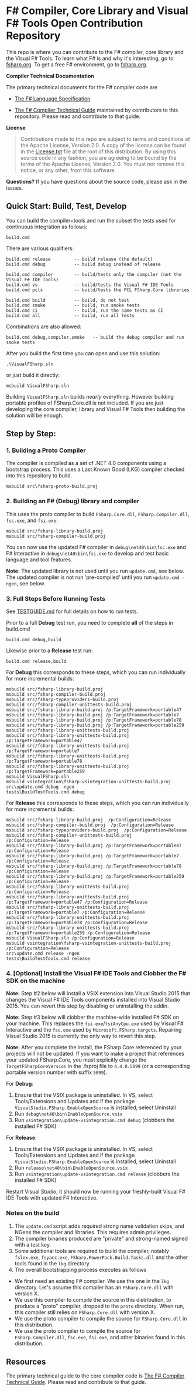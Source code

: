# F# Compiler, Core Library and Visual F# Tools Open Contribution Repository

This repo is where you can contribute to the F# compiler, core library and the Visual F# Tools.
To learn what F# is and why it's interesting, go to [fsharp.org](http://fsharp.org). To get a free F# environment, go to [fsharp.org](http://fsharp.org/use/windows).

**Compiler Technical Documentation**

The primary technical documents for the F# compiler code are

* [The F# Language Specification](http://fsharp.org/specs/language-spec/)

* [The F# Compiler Technical Guide](http://fsharp.github.io/2015/09/29/fsharp-compiler-guide.html) 
  maintained by contributors to this repository.  Please read
  and contribute to that guide.

**License**
> Contributions made to this repo are subject to terms and conditions of the Apache License, Version 2.0. A copy of the license can be found in the [License.txt](License.txt) file at the root of this distribution.
> By using this source code in any fashion, you are agreeing to be bound by the terms of the Apache License, Version 2.0. You must not remove this notice, or any other, from this software.

**Questions?** If you have questions about the source code, please ask in the issues.

## Quick Start: Build, Test, Develop

You can build the compiler+tools and run the subset the tests used for continuous integration as follows:

    build.cmd

There are various qualifiers:

    build.cmd release         -- build release (the default)
    build.cmd debug           -- build debug instead of release

    build.cmd compiler        -- build/tests only the compiler (not the Visual F# IDE Tools)
    build.cmd vs              -- build/tests the Visual F# IDE Tools
    build.cmd pcls            -- build/tests the PCL FSharp.Core libraries

    build.cmd build           -- build, do not test
    build.cmd smoke           -- build, run smoke tests
    build.cmd ci              -- build, run the same tests as CI 
    build.cmd all             -- build, run all tests

Combinations are also allowed:

    build.cmd debug,compiler,smoke   -- build the debug compiler and run smoke tests

After you build the first time you can open and use this solution:

    .\VisualFSharp.sln

or just build it directly:

    msbuild VisualFSharp.sln 

Building ``VisualFSharp.sln`` builds _nearly_ everything. However building portable profiles of 
FSharp.Core.dll is not included.  If you are just developing the core compiler, library
and Visual F# Tools then building the solution will be enough.

## Step by Step: 

### 1. Building a Proto Compiler

The compiler is compiled as a set of .NET 4.0 components using a bootstrap process. 
This uses a Last Known Good (LKG) compiler checked into this repository to build.  

    msbuild src\fsharp-proto-build.proj
    
### 2.  Building an F# (Debug) library and compiler

This uses the proto compiler to build `FSharp.Core.dll`, `FSharp.Compiler.dll`, `fsc.exe`, and `fsi.exe`.

    msbuild src/fsharp-library-build.proj 
    msbuild src/fsharp-compiler-build.proj 
    
You can now use the updated F# compiler in `debug\net40\bin\fsc.exe` and F# Interactive in `debug\net40\bin\fsi.exe` to develop and test basic language and tool features.

**Note:** The updated library is not used until you run `update.cmd`, see below.  The updated compiler is not run 'pre-compiled' until you run `update.cmd -ngen`, see below.

### 3. Full Steps Before Running Tests

See [TESTGUIDE.md](TESTGUIDE.md) for full details on how to run tests.
    
Prior to a full **Debug** test run, you need to complete **all** of the steps in build.cmd

    build.cmd debug,build

Likewise prior to a **Release** test run:

    build.cmd release,build

For **Debug** this corresponds to these steps, which you can run individually for more incremental builds:

    msbuild src/fsharp-library-build.proj
    msbuild src/fsharp-compiler-build.proj
    msbuild src/fsharp-typeproviders-build.proj
    msbuild src/fsharp-compiler-unittests-build.proj
    msbuild src/fsharp-library-build.proj /p:TargetFramework=portable47
    msbuild src/fsharp-library-build.proj /p:TargetFramework=portable7
    msbuild src/fsharp-library-build.proj /p:TargetFramework=portable78
    msbuild src/fsharp-library-build.proj /p:TargetFramework=portable259
    msbuild src/fsharp-library-unittests-build.proj
    msbuild src/fsharp-library-unittests-build.proj /p:TargetFramework=portable47
    msbuild src/fsharp-library-unittests-build.proj /p:TargetFramework=portable7
    msbuild src/fsharp-library-unittests-build.proj /p:TargetFramework=portable78
    msbuild src/fsharp-library-unittests-build.proj /p:TargetFramework=portable259
    msbuild VisualFSharp.sln 
    msbuild vsintegration\fsharp-vsintegration-unittests-build.proj 
    src\update.cmd debug -ngen
    tests\BuildTestTools.cmd debug 


For **Release** this corresponds to these steps, which you can run individually for more incremental builds:

    msbuild src/fsharp-library-build.proj  /p:Configuration=Release
    msbuild src/fsharp-compiler-build.proj  /p:Configuration=Release
    msbuild src/fsharp-typeproviders-build.proj  /p:Configuration=Release
    msbuild src/fsharp-compiler-unittests-build.proj  /p:Configuration=Release
    msbuild src/fsharp-library-build.proj /p:TargetFramework=portable47 /p:Configuration=Release
    msbuild src/fsharp-library-build.proj /p:TargetFramework=portable7 /p:Configuration=Release
    msbuild src/fsharp-library-build.proj /p:TargetFramework=portable78 /p:Configuration=Release
    msbuild src/fsharp-library-build.proj /p:TargetFramework=portable259 /p:Configuration=Release
    msbuild src/fsharp-library-unittests-build.proj  /p:Configuration=Release
    msbuild src/fsharp-library-unittests-build.proj /p:TargetFramework=portable47 /p:Configuration=Release
    msbuild src/fsharp-library-unittests-build.proj /p:TargetFramework=portable7 /p:Configuration=Release
    msbuild src/fsharp-library-unittests-build.proj /p:TargetFramework=portable78 /p:Configuration=Release
    msbuild src/fsharp-library-unittests-build.proj /p:TargetFramework=portable259 /p:Configuration=Release
    msbuild VisualFSharp.sln /p:Configuration=Release
    msbuild vsintegration\fsharp-vsintegration-unittests-build.proj /p:Configuration=Release
    src\update.cmd release -ngen
    tests\BuildTestTools.cmd release 

### 4. [Optional] Install the Visual F# IDE Tools and Clobber the F# SDK on the machine

**Note:** Step #2 below will install a VSIX extension into Visual Studio 2015 that changes the Visual F# IDE Tools 
components installed into Visual Studio 2015.  You can revert this step by disabling or uninstalling the addin.

**Note:** Step #3 below will clobber the machine-wide installed F# SDK on your machine. This replaces the ``fsi.exe``/``fsiAnyCpu.exe`` used 
by Visual F# Interactive and the ``fsc.exe`` used by ``Microsoft.FSharp.targets``.  Repairing Visual Studio 2015 is currently the 
only way to revert this step.  

**Note:** After you complete the install, the FSharp.Core referenced by your projects will not be updated. If you want to make
a project that references your updated FSharp.Core, you must explicitly change the ``TargetFSharpCoreVersion`` in the .fsproj
file to ``4.4.0.5099`` (or a corresponding portable version number with suffix ``5099``).

For **Debug**:

1. Ensure that the VSIX package is uninstalled. In VS, select Tools/Extensions and Updates and if the package `VisualStudio.FSharp.EnableOpenSource` is installed, select Uninstall
1. Run ``debug\net40\bin\EnableOpenSource.vsix``
1. Run ``vsintegration\update-vsintegration.cmd debug`` (clobbers the installed F# SDK)

For **Release**:

1. Ensure that the VSIX package is uninstalled. In VS, select Tools/Extensions and Updates and if the package `VisualStudio.FSharp.EnableOpenSource` is installed, select Uninstall
1. Run ``release\net40\bin\EnableOpenSource.vsix``
1. Run ``vsintegration\update-vsintegration.cmd release`` (clobbers the installed F# SDK)

Restart Visual Studio, it should now be running your freshly-built Visual F# IDE Tools with updated F# Interactive. 


### Notes on the build

1. The `update.cmd` script adds required strong name validation skips, and NGens the compiler and libraries. This requires admin privileges.
1. The compiler binaries produced are "private" and strong-named signed with a test key.
1. Some additional tools are required to build the compiler, notably `fslex.exe`, `fsyacc.exe`, `FSharp.PowerPack.Build.Tasks.dll` and the other tools found in the `lkg` directory.
1. The overall bootstrapping process executes as follows
 - We first need an existing F# compiler. We use the one in the `lkg` directory. Let's assume this compiler has an `FSharp.Core.dll` with version X.
 - We use this compiler to compile the source in this distribution, to produce a "proto" compiler, dropped to the `proto` directory. When run, this compiler still relies on `FSharp.Core.dll` with version X.
 - We use the proto compiler to compile the source for `FSharp.Core.dll` in this distribution.
 - We use the proto compiler to compile the source for `FSharp.Compiler.dll`, `fsc.exe`, `fsi.exe`, and other binaries found in this distribution.

## Resources

The primary technical guide to the core compiler code is [The F# Compiler Technical Guide](http://fsharp.github.io/2015/09/29/fsharp-compiler-guide.html).  Please read and contribute to that guide.

